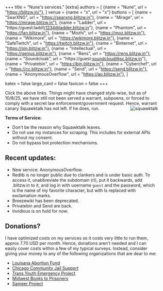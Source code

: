 +++
title = "Nune's services."
[extra]
authors = [
    {name = "Nune", url = "https://blitzw.in/"},
]
venue = {name = "x", url = "x"}
buttons = [
    {name = "SearXNG", url = "https://searxng.blitzw.in"},
    {name = "Mirage", url = "https://mirage.blitzw.in"},
    {name = "Ladder", url = "https://guest:ladd!r1234@ladder.blitzw.in"},
    {name = "Phantom", url = "https://fan.blitzw.in"},
    {name = "Mozhi", url = "https://moz.blitzw.in"},
    {name = "Wikimore", url = "https://wikimore.blitzw.in"},
    {name = "SafeTwitch", url = "https://twitch.blitzw.in"},
    {name = "Binternet", url = "https://pin.blitzw.in"},
    {name = "Intellectual", url = "https://genius.blitzw.in"},
    {name = "Rens", url = "https://rens.blitzw.in"},
    {name = "Soundcloak", url = "https://guest:soundcloud@sc.blitzw.in"},
    {name = "Privatebin", url = "https://bin.blitzw.in"},
    {name = "Cyberchef", url = "https://cc.blitzw.in"},
    {name = "Send", url = "https://send.blitzw.in"},
    {name = "AnonymousOverflow", url = "https://ao.blitzw.in"},
]

katex = false
large_card = false
favicon = false
+++

Click the above links. Things might have changed style-wise, but as of 10/8/25, we have still not been served a warrant, subpoena, or forced to comply with a secret law enforcement/government request. Hence, warrant canary Squawktalk has not left. If he does, run. <span style="float:right;">![squawktalk](/squawktalk.png)</span> 


**Terms of Service:**

* Don't be the reason why Squawktalk leaves.
* Do not use my instances for scraping. This includes for external APIs without my consent.
* Do not bypass bot protection mechanisms.

## Recent updates:
* New service: AnonymousOverflow.
* Redlib is no longer public due to clankers and is under basic auth. To access it, unabbreviate the subdomain (rl), put it backwards, add .blitzw.in to it, and log in with username ``guest`` and the password, which is the name of my favorite character, but with Is replaced with exclamation marks.
* Breezewiki has been deprecated.
* Privatebin and Send are back.
* Invidious is on hold for now.

## Donations?

I have optimized costs on my services so it costs very little to run them, approx 7.70 USD per month. Hence, donations aren't needed and I can easily cover costs within a few of my typical surveys. Instead, consider giving your money to any of the following organizations that are dear to me:
* [Louisana Abortion Fund](https://www.louisianaabortionfund.org/donate)
* [Chicago Community Jail Support](https://chicago-community-jail-support.webnode.page/donate/)
* [Trans Youth Emergency Project](https://southernequality.org/tyep/)
* [Midwest Books to Prisoners](https://midwestbookstoprisoners.org/)
* [Sameer Project](https://chuffed.org/project/113327-refaat-alareer-camp-the-sameer-project)
